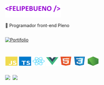 <img width="180em" src="https://github.com/buenomoreto/logo/blob/main/logo-github.svg" />

:notebook: Programador front-end Pleno

##
[![Portifolio](https://buenofelipe.com/favicon.ico)](https://buenofelipe.com/)

##
<div style="display: inline_block"><br>
  <img align="center" alt="Oseas-Js" height="30" width="40" src="https://raw.githubusercontent.com/devicons/devicon/master/icons/javascript/javascript-plain.svg">
  <img align="center" alt="Oseas-Ts" height="30" width="40" src="https://raw.githubusercontent.com/devicons/devicon/master/icons/typescript/typescript-plain.svg">
  <img align="center" alt="Oseas-React" height="30" width="40" src="https://raw.githubusercontent.com/devicons/devicon/master/icons/react/react-original.svg">
  <img align="center" alt="Oseas-React" height="30" width="40" src="https://github.com/devicons/devicon/blob/master/icons/vuejs/vuejs-original.svg">
  <img align="center" alt="Oseas-HTML" height="30" width="40" src="https://raw.githubusercontent.com/devicons/devicon/master/icons/html5/html5-original.svg">
  <img align="center" alt="Oseas-CSS" height="30" width="40" src="https://raw.githubusercontent.com/devicons/devicon/master/icons/css3/css3-original.svg">
  <img align="center" alt="Oseas-Node" height="30" width="40" src="https://raw.githubusercontent.com/devicons/devicon/master/icons/nodejs/nodejs-original.svg">
</div>

##

<div>
  <img width="50%" src="https://github-readme-stats.vercel.app/api?username=buenomoreto&show_icons=true&theme=dracula" />&nbsp
  <img width="48%" src="https://github-readme-stats.vercel.app/api/top-langs/?username=buenomoreto&layout=compact&theme=dracula" />
</div>
